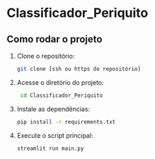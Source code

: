 # Classificador_Periquito

## Como rodar o projeto

1. Clone o repositório:
   ```bash
   git clone [ssh ou https do repositório]
   ```
2. Acesse o diretório do projeto:
   ```bash
    cd Classificador_Periquito
    ```
3. Instale as dependências:
    ```bash
    pip install -r requirements.txt
    ```
4. Execute o script principal:
    ```bash
    streamlit run main.py
    ```

